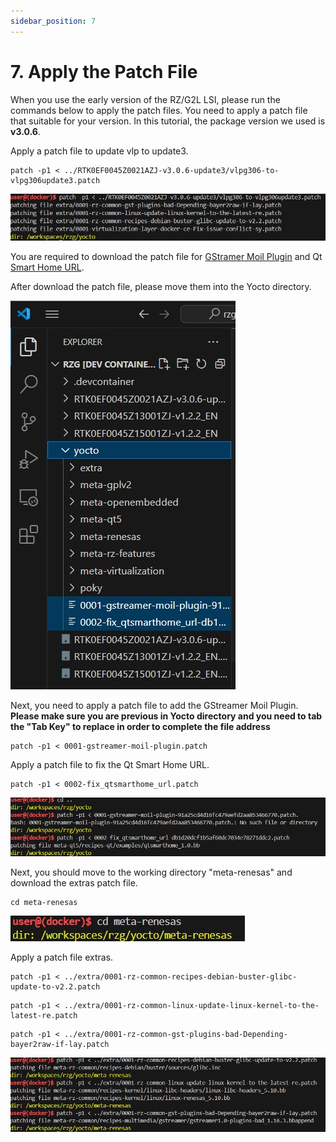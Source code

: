 ```yaml
---
sidebar_position: 7
---
```


# 7. Apply the Patch File 

When you use the early version of the RZ/G2L LSI, please run the commands below to apply the patch files. You need to apply a patch file that suitable for your version. In this tutorial, the package version we used is **v3.0.6**.

Apply a patch file to update vlp to update3.
```
patch -p1 < ../RTK0EF0045Z0021AZJ-v3.0.6-update3/vlpg306-to-vlpg306update3.patch
```

![alt text](<WhatsApp Image 2024-11-27 at 19.13.23_330bad30.jpg>)

You are required to download the patch file for [GStramer Moil Plugin](https://m11158002.github.io/moil-renesas/assets/files/0001-gstreamer-moil-plugin-91a25cd4d16fc479aefd2aa853466770.patch) and Qt [Smart Home URL](https://m11158002.github.io/moil-renesas/assets/files/0002-fix_qtsmarthome_url-db1d20dcf1b5af60dc7034e78271ddc2.patch).

After download the patch file, please move them into the Yocto directory.

![alt text](<WhatsApp Image 2024-11-27 at 19.18.33_f05af07e.jpg>)

Next, you need to apply a patch file to add the GStreamer Moil Plugin. **Please make sure you are previous in Yocto directory and you need to tab the "Tab Key" to replace in order to complete the file address**

```
patch -p1 < 0001-gstreamer-moil-plugin.patch
```

Apply a patch file to fix the Qt Smart Home URL.

```
patch -p1 < 0002-fix_qtsmarthome_url.patch
```

![alt text](<WhatsApp Image 2024-11-27 at 19.29.18_7072cabc.jpg>)


Next, you should move to the working directory "meta-renesas" and download the extras patch file.

```
cd meta-renesas
```

![alt text](<WhatsApp Image 2024-11-27 at 19.20.17_91caeb3e.jpg>)


Apply a patch file extras.

```
patch -p1 < ../extra/0001-rz-common-recipes-debian-buster-glibc-update-to-v2.2.patch
```

```
patch -p1 < ../extra/0001-rz-common-linux-update-linux-kernel-to-the-latest-re.patch
```

```
patch -p1 < ../extra/0001-rz-common-gst-plugins-bad-Depending-bayer2raw-if-lay.patch
```

![alt text](<WhatsApp Image 2024-11-27 at 19.23.03_c5de8b10.jpg>)